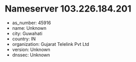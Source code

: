# Nameserver 103.226.184.201

* as_number: 45916
* name: Unknown
* city: Guwahati
* country: IN
* organization: Gujarat Telelink Pvt Ltd
* version: Unknown
* dnssec: Unknown
